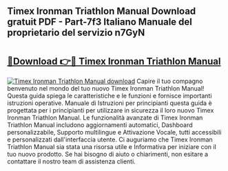 ## Timex Ironman Triathlon Manual Download gratuit PDF - Part-7f3 Italiano Manuale del proprietario del servizio n7GyN

# <h2><a href="http://dfd3el.blite.top/?on=Timex+Ironman+Triathlon+Manual">🔗Download 👉🔴 Timex Ironman Triathlon Manual</a></h2>

[![Timex Ironman Triathlon Manual download](https://i.imgur.com/lujVjoI.png)](http://dfd3el.blite.top/?on=Timex+Ironman+Triathlon+Manual)
Capire il tuo compagno benvenuto nel mondo del tuo nuovo Timex Ironman Triathlon Manual! Questa guida spiega le caratteristiche e le funzioni e fornisce importanti istruzioni operative. Manuale di Istruzioni per principianti questa guida è progettata per i principianti per utilizzare in sicurezza il loro nuovo Timex Ironman Triathlon Manual. Le funzionalità avanzate di Timex Ironman Triathlon Manual includono aggiornamenti automatici, Dashboard personalizzabile, Supporto multilingue e Attivazione Vocale, tutti accessibili e personalizzati dall'interfaccia utente. Ci auguriamo che Timex Ironman Triathlon Manual sia stata una risorsa utile e Informativa per iniziare con il tuo nuovo prodotto. Se hai bisogno di aiuto o chiarimenti, non esitare a contattare il nostro team di assistenza clienti.
